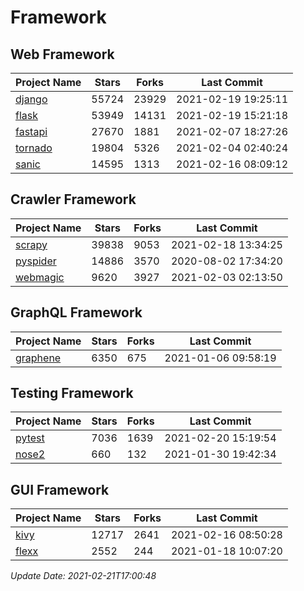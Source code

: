 # Framework

## Web Framework
| Project Name | Stars | Forks | Last Commit |
| ------------ | ----- | ----- | ----------- |
| [django](https://github.com/django/django) | 55724 | 23929 | 2021-02-19 19:25:11 |
| [flask](https://github.com/pallets/flask) | 53949 | 14131 | 2021-02-19 15:21:18 |
| [fastapi](https://github.com/tiangolo/fastapi) | 27670 | 1881 | 2021-02-07 18:27:26 |
| [tornado](https://github.com/tornadoweb/tornado) | 19804 | 5326 | 2021-02-04 02:40:24 |
| [sanic](https://github.com/sanic-org/sanic) | 14595 | 1313 | 2021-02-16 08:09:12 |

## Crawler Framework
| Project Name | Stars | Forks | Last Commit |
| ------------ | ----- | ----- | ----------- |
| [scrapy](https://github.com/scrapy/scrapy) | 39838 | 9053 | 2021-02-18 13:34:25 |
| [pyspider](https://github.com/binux/pyspider) | 14886 | 3570 | 2020-08-02 17:34:20 |
| [webmagic](https://github.com/code4craft/webmagic) | 9620 | 3927 | 2021-02-03 02:13:50 |

## GraphQL Framework
| Project Name | Stars | Forks | Last Commit |
| ------------ | ----- | ----- | ----------- |
| [graphene](https://github.com/graphql-python/graphene) | 6350 | 675 | 2021-01-06 09:58:19 |

## Testing Framework
| Project Name | Stars | Forks | Last Commit |
| ------------ | ----- | ----- | ----------- |
| [pytest](https://github.com/pytest-dev/pytest) | 7036 | 1639 | 2021-02-20 15:19:54 |
| [nose2](https://github.com/nose-devs/nose2) | 660 | 132 | 2021-01-30 19:42:34 |

## GUI Framework
| Project Name | Stars | Forks | Last Commit |
| ------------ | ----- | ----- | ----------- |
| [kivy](https://github.com/kivy/kivy) | 12717 | 2641 | 2021-02-16 08:50:28 |
| [flexx](https://github.com/flexxui/flexx) | 2552 | 244 | 2021-01-18 10:07:20 |

*Update Date: 2021-02-21T17:00:48*
